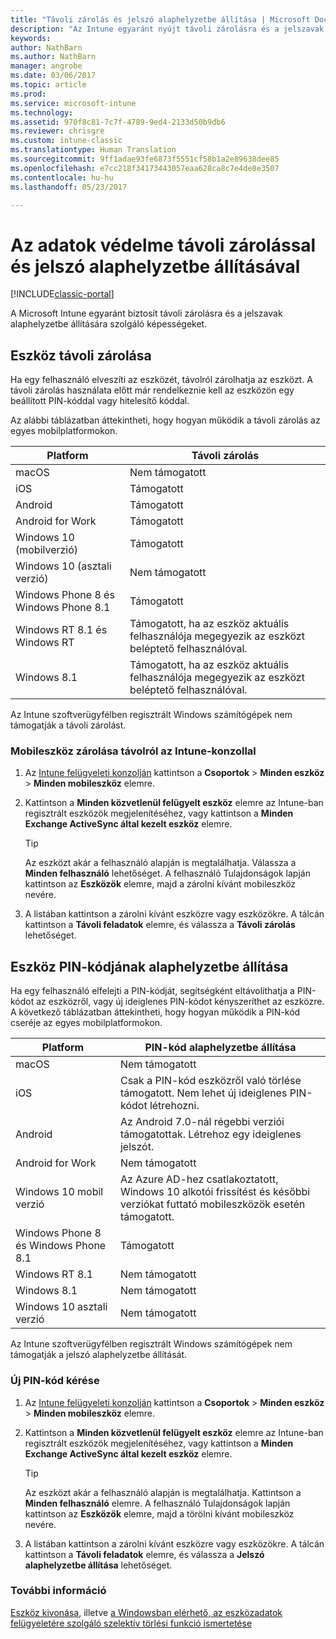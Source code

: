 ```yaml
---
title: "Távoli zárolás és jelszó alaphelyzetbe állítása | Microsoft Docs"
description: "Az Intune egyaránt nyújt távoli zárolásra és a jelszavak alaphelyzetbe állítására szolgáló funkciókat."
keywords: 
author: NathBarn
ms.author: NathBarn
manager: angrobe
ms.date: 03/06/2017
ms.topic: article
ms.prod: 
ms.service: microsoft-intune
ms.technology: 
ms.assetid: 970f8c81-7c7f-4789-9ed4-2133d50b9db6
ms.reviewer: chrisgre
ms.custom: intune-classic
ms.translationtype: Human Translation
ms.sourcegitcommit: 9ff1adae93fe6873f5551cf58b1a2e89638dee85
ms.openlocfilehash: e7cc218f34173443057eaa628ca8c7e4de8e3507
ms.contentlocale: hu-hu
ms.lasthandoff: 05/23/2017

---
```

# <a name="help-protect-your-devices-with-remote-lock-and-passcode-reset"></a>Az adatok védelme távoli zárolással és jelszó alaphelyzetbe állításával

[!INCLUDE[classic-portal](../includes/classic-portal.md)]

A Microsoft Intune egyaránt biztosít távoli zárolásra és a jelszavak alaphelyzetbe állítására szolgáló képességeket.

## <a name="lock-a-device-remotely"></a>Eszköz távoli zárolása
Ha egy felhasználó elveszíti az eszközét, távolról zárolhatja az eszközt. A távoli zárolás használata előtt már rendelkeznie kell az eszközön egy beállított PIN-kóddal vagy hitelesítő kóddal.

Az alábbi táblázatban áttekintheti, hogy hogyan működik a távoli zárolás az egyes mobilplatformokon.

|Platform|Távoli zárolás|
|------------|---------------|
|macOS|Nem támogatott|
|iOS|Támogatott|
|Android|Támogatott|
|Android for Work|Támogatott|
|Windows 10 (mobilverzió)|Támogatott|
|Windows 10 (asztali verzió)|Nem támogatott|
|Windows Phone 8 és Windows Phone 8.1|Támogatott|
|Windows RT 8.1 és Windows RT|Támogatott, ha az eszköz aktuális felhasználója megegyezik az eszközt beléptető felhasználóval.|
|Windows 8.1|Támogatott, ha az eszköz aktuális felhasználója megegyezik az eszközt beléptető felhasználóval.|

Az Intune szoftverügyfélben regisztrált Windows számítógépek nem támogatják a távoli zárolást.

### <a name="lock-a-mobile-device-remotely-through-the-intune-console"></a>Mobileszköz zárolása távolról az Intune-konzollal

1.  Az [Intune felügyeleti konzolján](https://manage.microsoft.com/) kattintson a **Csoportok** &gt; **Minden eszköz** &gt; **Minden mobileszköz** elemre.

2.  Kattintson a **Minden közvetlenül felügyelt eszköz** elemre az Intune-ban regisztrált eszközök megjelenítéséhez, vagy kattintson a **Minden Exchange ActiveSync által kezelt eszköz** elemre.

    > [!TIP]
    > Az eszközt akár a felhasználó alapján is megtalálhatja. Válassza a **Minden felhasználó** lehetőséget. A felhasználó Tulajdonságok lapján kattintson az **Eszközök** elemre, majd a zárolni kívánt mobileszköz nevére.

3.  A listában kattintson a zárolni kívánt eszközre vagy eszközökre. A tálcán kattintson a **Távoli feladatok** elemre, és válassza a **Távoli zárolás** lehetőséget.

## <a name="reset-the-passcode-on-a-device"></a>Eszköz PIN-kódjának alaphelyzetbe állítása
Ha egy felhasználó elfelejti a PIN-kódját, segítségként eltávolíthatja a PIN-kódot az eszközről, vagy új ideiglenes PIN-kódot kényszeríthet az eszközre. A következő táblázatban áttekintheti, hogy hogyan működik a PIN-kód cseréje az egyes mobilplatformokon.

|Platform|PIN-kód alaphelyzetbe állítása|
|------------|------------------|
|macOS|Nem támogatott|
|iOS|Csak a PIN-kód eszközről való törlése támogatott. Nem lehet új ideiglenes PIN-kódot létrehozni.|
|Android|Az Android 7.0-nál régebbi verziói támogatottak. Létrehoz egy ideiglenes jelszót.|
|Android for Work|Nem támogatott|
|Windows 10 mobil verzió|Az Azure AD-hez csatlakoztatott, Windows 10 alkotói frissítést és későbbi verziókat futtató mobileszközök esetén támogatott.|
|Windows Phone 8 és Windows Phone 8.1|Támogatott|
|Windows RT 8.1|Nem támogatott|
|Windows 8.1|Nem támogatott|
|Windows 10 asztali verzió|Nem támogatott|

Az Intune szoftverügyfélben regisztrált Windows számítógépek nem támogatják a jelszó alaphelyzetbe állítását.

### <a name="reset-a-passcode"></a>Új PIN-kód kérése

1.  Az [Intune felügyeleti konzolján](https://manage.microsoft.com/) kattintson a **Csoportok** &gt; **Minden eszköz** &gt; **Minden mobileszköz** elemre.

2.  Kattintson a **Minden közvetlenül felügyelt eszköz** elemre az Intune-ban regisztrált eszközök megjelenítéséhez, vagy kattintson a **Minden Exchange ActiveSync által kezelt eszköz** elemre.

    > [!TIP]
    > Az eszközt akár a felhasználó alapján is megtalálhatja. Kattintson a **Minden felhasználó** elemre. A felhasználó Tulajdonságok lapján kattintson az **Eszközök** elemre, majd a törölni kívánt mobileszköz nevére.

3.  A listában kattintson a zárolni kívánt eszközre vagy eszközökre. A tálcán kattintson a **Távoli feladatok** elemre, és válassza a **Jelszó alaphelyzetbe állítása** lehetőséget.


### <a name="see-also"></a>További információ
[Eszköz kivonása](retire-devices-from-microsoft-intune-management.md), illetve [a Windowsban elérhető, az eszközadatok felügyeletére szolgáló szelektív törlési funkció ismertetése](http://technet.microsoft.com/library/dn486874.aspx)

